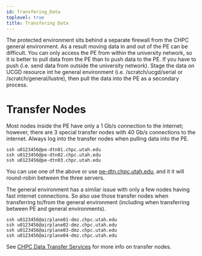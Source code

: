 ```yaml
---
id: Transfering_Data
toplevel: true
title: Transfering Data
---
```


The protected environment sits behind a separate firewall from the CHPC
general environment. As a result moving data in and out of the PE can be
difficult. You can only access the PE from within the university
network, so it is better to pull data from the PE than to push data to
the PE. If you have to push (i.e. send data from outside the university
network). Stage the data on UCGD resource int he general environment
(i.e. /scratch/ucgd/serial or /scratch/general/lustre), then pull the
data into the PE as a secondary process.

# Transfer Nodes

Most nodes inside the PE have only a 1 Gb/s connection to the internet;
however, there are 3 special transfer nodes with 40 Gb/s connections to
the internet. Always log into the transfer nodes when pulling data into
the PE.



    ssh u0123456@pe-dtn01.chpc.utah.edu
    ssh u0123456@pe-dtn02.chpc.utah.edu
    ssh u0123456@pe-dtn03.chpc.utah.edu



You can use one of the above or
use [pe-dtn.chpc.utah.edu](http://pe-dtn.chpc.utah.edu),
and it it will round-robin between the three servers.

The general environment has a similar issue with only a few nodes having
fast internet connections. So also use those transfer nodes when
transferring to/from the general environment (including when
transferring between PE and general environments).



    ssh u0123456@airplane01-dmz.chpc.utah.edu
    ssh u0123456@airplane02-dmz.chpc.utah.edu
    ssh u0123456@airplane03-dmz.chpc.utah.edu
    ssh u0123456@airplane04-dmz.chpc.utah.edu



See [CHPC Data Transfer Services](https://www.chpc.utah.edu/documentation/data_services.php)
for more info on transfer nodes.
